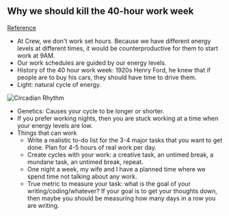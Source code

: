 ## Why we should kill the 40-hour work week
[Reference](https://crew.co/blog/why-you-shouldnt-work-set-hours/)

- At Crew, we don't work set hours. Because we have different energy levels at different times, it would be counterproductive for them to start work at 9AM.
- Our work schedules are guided by our energy levels.
- History of the 40 hour work week: 1920s Henry Ford, he knew that if people are to buy his cars, they should have time to drive them.
- Light: natural cycle of energy.

![Circadian Rhythm](https://d233eq3e3p3cv0.cloudfront.net/max/800/0*zAuJMvJbLu7O3u8E.png)

- Genetics: Causes your cycle to be longer or shorter.
- If you prefer working nights, then you are stuck working at a time when your energy levels are low.
- Things that can work
  - Write a realistic to-do list for the 3-4 major tasks that you want to get done. Plan for 4-5 hours of real work per day.
  - Create cycles with your work: a creative task, an untimed break, a mundane task, an untimed break, repeat.
  - One night a week, my wife and I have a planned time where we spend time not talking about any work.
  - True metric to measure your task: what is the goal of your writing/coding/whatever? If your goal is to get your thoughts down, then maybe you should be measuring how many days in a row you are writing.
